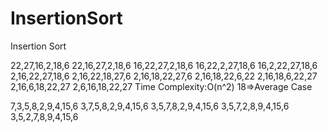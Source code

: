 # InsertionSort
Insertion Sort

22,27,16,2,18,6
22,16,27,2,18,6
16,22,27,2,18,6
16,22,2,27,18,6
16,2,22,27,18,6
2,16,22,27,18,6
2,16,22,18,27,6
2,16,18,22,27,6
2,16,18,22,6,22
2,16,18,6,22,27
2,16,6,18,22,27
2,6,16,18,22,27
Time Complexity:O(n^2)
18=>Average Case

7,3,5,8,2,9,4,15,6
3,7,5,8,2,9,4,15,6
3,5,7,8,2,9,4,15,6
3,5,7,2,8,9,4,15,6
3,5,2,7,8,9,4,15,6
